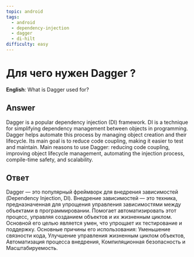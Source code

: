 ```yaml
---
topic: android
tags:
  - android
  - dependency-injection
  - dagger
  - di-hilt
difficulty: easy
---
```


# Для чего нужен Dagger ?

**English**: What is Dagger used for?

## Answer

Dagger is a popular dependency injection (DI) framework. DI is a technique for simplifying dependency management between objects in programming. Dagger helps automate this process by managing object creation and their lifecycle. Its main goal is to reduce code coupling, making it easier to test and maintain. Main reasons to use Dagger: reducing code coupling, improving object lifecycle management, automating the injection process, compile-time safety, and scalability.

## Ответ

Dagger — это популярный фреймворк для внедрения зависимостей (Dependency Injection, DI). Внедрение зависимостей — это техника, предназначенная для упрощения управления зависимостями между объектами в программировании. Помогает автоматизировать этот процесс, управляя созданием объектов и их жизненным циклом. Основной его целью является умен, что упрощает их тестирование и поддержку. Основные причины его использования: Уменьшение связности кода, Улучшение управления жизненным циклом объектов, Автоматизация процесса внедрения, Компиляционная безопасность и Масштабируемость.

